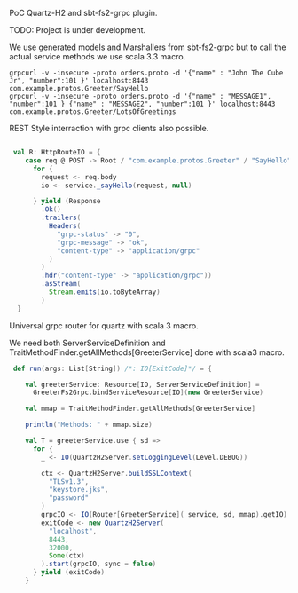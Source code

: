 PoC Quartz-H2 and sbt-fs2-grpc plugin.

TODO:
Project is under development.

We use generated models and Marshallers from sbt-fs2-grpc but to call the actual service methods we use scala 3.3 macro.

```
grpcurl -v -insecure -proto orders.proto -d '{"name" : "John The Cube Jr", "number":101 }' localhost:8443 com.example.protos.Greeter/SayHello
grpcurl -v -insecure -proto orders.proto -d '{"name" : "MESSAGE1", "number":101 } {"name" : "MESSAGE2", "number":101 }' localhost:8443 com.example.protos.Greeter/LotsOfGreetings
```

REST Style interraction with grpc clients also possible.

```scala

 val R: HttpRouteIO = {
    case req @ POST -> Root / "com.example.protos.Greeter" / "SayHello" =>
      for {
        request <- req.body
        io <- service._sayHello(request, null)

      } yield (Response
        .Ok()
        .trailers(
          Headers(
            "grpc-status" -> "0",
            "grpc-message" -> "ok",
            "content-type" -> "application/grpc"
          )
        )
        .hdr("content-type" -> "application/grpc"))
        .asStream(
          Stream.emits(io.toByteArray)
        )
  }

```

Universal grpc router for quartz with scala 3 macro.

We need both ServerServiceDefinition and 
TraitMethodFinder.getAllMethods[GreeterService] done with scala3 macro.

```scala
 def run(args: List[String]) /*: IO[ExitCode]*/ = {

    val greeterService: Resource[IO, ServerServiceDefinition] =
      GreeterFs2Grpc.bindServiceResource[IO](new GreeterService)

    val mmap = TraitMethodFinder.getAllMethods[GreeterService]

    println("Methods: " + mmap.size)

    val T = greeterService.use { sd =>
      for {
        _ <- IO(QuartzH2Server.setLoggingLevel(Level.DEBUG))

        ctx <- QuartzH2Server.buildSSLContext(
          "TLSv1.3",
          "keystore.jks",
          "password"
        )
        grpcIO <- IO(Router[GreeterService]( service, sd, mmap).getIO)
        exitCode <- new QuartzH2Server(
          "localhost",
          8443,
          32000,
          Some(ctx)
        ).start(grpcIO, sync = false)
      } yield (exitCode)
    }

```





